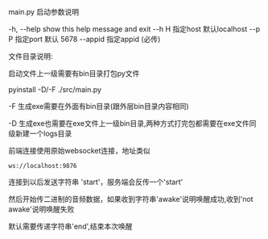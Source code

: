 main.py 启动参数说明

  -h, --help     show this help message and exit
  --h  H          指定host 默认localhost
  --p  P          指定port 默认 5678
  --appid      指定appid (必传)

文件目录说明:

启动文件上一级需要有bin目录打包py文件

pyinstall -D/-F ./src/main.py

-F 生成exe需要在外面有bin目录(跟外层bin目录内容相同)

-D 生成exe也需要在exe文件上一级bin目录,两种方式打完包都需要在exe文件同级新建一个logs目录

前端连接使用原始websocket连接，地址类似

```
ws://localhost:9876
```

连接到以后发送字符串 'start'，服务端会反传一个'start'

然后开始传二进制的音频数据，如果收到字符串'awake'说明唤醒成功,收到'not awake'说明唤醒失败

默认需要传递字符串'end',结束本次唤醒



